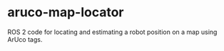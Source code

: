 # aruco-map-locator
ROS 2 code for locating and estimating a robot position on a map using ArUco tags.
